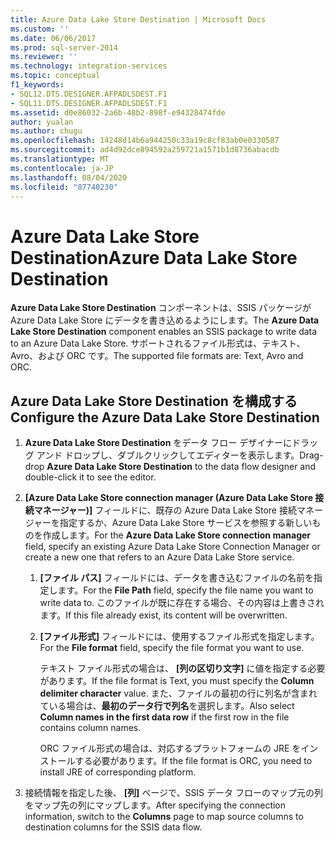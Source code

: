 ```yaml
---
title: Azure Data Lake Store Destination | Microsoft Docs
ms.custom: ''
ms.date: 06/06/2017
ms.prod: sql-server-2014
ms.reviewer: ''
ms.technology: integration-services
ms.topic: conceptual
f1_keywords:
- SQL12.DTS.DESIGNER.AFPADLSDEST.F1
- SQL11.DTS.DESIGNER.AFPADLSDEST.F1
ms.assetid: d0e86032-2a6b-48b2-898f-e94328474fde
author: yualan
ms.author: chugu
ms.openlocfilehash: 14248d14b6a944250c33a19c8cf83ab0e0330587
ms.sourcegitcommit: ad4d92dce894592a259721a1571b1d8736abacdb
ms.translationtype: MT
ms.contentlocale: ja-JP
ms.lasthandoff: 08/04/2020
ms.locfileid: "87740230"
---
```

# <a name="azure-data-lake-store-destination"></a><span data-ttu-id="7fffa-102">Azure Data Lake Store Destination</span><span class="sxs-lookup"><span data-stu-id="7fffa-102">Azure Data Lake Store Destination</span></span>
  <span data-ttu-id="7fffa-103">**Azure Data Lake Store Destination** コンポーネントは、SSIS パッケージが Azure Data Lake Store にデータを書き込めるようにします。</span><span class="sxs-lookup"><span data-stu-id="7fffa-103">The **Azure Data Lake Store Destination** component enables an SSIS package to write data to an Azure Data Lake Store.</span></span> <span data-ttu-id="7fffa-104">サポートされるファイル形式は、テキスト、Avro、および ORC です。</span><span class="sxs-lookup"><span data-stu-id="7fffa-104">The supported file formats are: Text, Avro and ORC.</span></span> 
  
## <a name="configure-the-azure-data-lake-store-destination"></a><span data-ttu-id="7fffa-105">Azure Data Lake Store Destination を構成する</span><span class="sxs-lookup"><span data-stu-id="7fffa-105">Configure the Azure Data Lake Store Destination</span></span> 

1. <span data-ttu-id="7fffa-106">**Azure Data Lake Store Destination** をデータ フロー デザイナーにドラッグ アンド ドロップし、ダブルクリックしてエディターを表示します。</span><span class="sxs-lookup"><span data-stu-id="7fffa-106">Drag-drop **Azure Data Lake Store Destination** to the data flow designer and double-click it to see the editor.</span></span>  

2.  <span data-ttu-id="7fffa-107">**[Azure Data Lake Store connection manager (Azure Data Lake Store 接続マネージャー)]** フィールドに、既存の Azure Data Lake Store 接続マネージャーを指定するか、Azure Data Lake Store サービスを参照する新しいものを作成します。</span><span class="sxs-lookup"><span data-stu-id="7fffa-107">For the **Azure Data Lake Store connection manager** field, specify an existing Azure Data Lake Store Connection Manager or create a new one that refers to an Azure Data Lake Store service.</span></span>  
  
    1.  <span data-ttu-id="7fffa-108">**[ファイル パス]** フィールドには、データを書き込むファイルの名前を指定します。</span><span class="sxs-lookup"><span data-stu-id="7fffa-108">For the **File Path** field, specify the file name you want to write data to.</span></span> <span data-ttu-id="7fffa-109">このファイルが既に存在する場合、その内容は上書きされます。</span><span class="sxs-lookup"><span data-stu-id="7fffa-109">If this file already exist, its content will be overwritten.</span></span>  
  
    2.  <span data-ttu-id="7fffa-110">**[ファイル形式]** フィールドには、使用するファイル形式を指定します。</span><span class="sxs-lookup"><span data-stu-id="7fffa-110">For the **File format** field, specify the file format you want to use.</span></span>  
  
        <span data-ttu-id="7fffa-111">テキスト ファイル形式の場合は、 **[列の区切り文字]** に値を指定する必要があります。</span><span class="sxs-lookup"><span data-stu-id="7fffa-111">If the file format is Text, you must specify the **Column delimiter character** value.</span></span> <span data-ttu-id="7fffa-112">また、ファイルの最初の行に列名が含まれている場合は、**最初のデータ行で列名**を選択します。</span><span class="sxs-lookup"><span data-stu-id="7fffa-112">Also  select **Column names in the first data row** if the first row in the file contains column names.</span></span>  

        <span data-ttu-id="7fffa-113">ORC ファイル形式の場合は、対応するプラットフォームの JRE をインストールする必要があります。</span><span class="sxs-lookup"><span data-stu-id="7fffa-113">If the file format is ORC, you need to install JRE of corresponding platform.</span></span> 
  
3.  <span data-ttu-id="7fffa-114">接続情報を指定した後、 **[列]** ページで、SSIS データ フローのマップ元の列をマップ先の列にマップします。</span><span class="sxs-lookup"><span data-stu-id="7fffa-114">After specifying the connection information, switch to the **Columns** page to map source columns to destination columns for the SSIS data flow.</span></span>  

